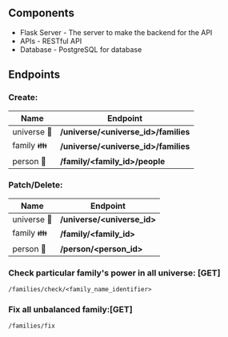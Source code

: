 ## Components

* Flask Server - The server to make the backend for the API
* APIs - RESTful API
* Database - PostgreSQL for database


## Endpoints
### Create:
Name | Endpoint
------------ | -------------
universe :milky_way: | **/universe/<universe_id>/families**
family :family: | **/universe/<universe_id>/families**
person :bust_in_silhouette: | **/family/<family_id>/people**

### Patch/Delete:
Name | Endpoint
------------ | -------------
universe :milky_way: | **/universe/<universe_id>**
family :family: | **/family/<family_id>**
person :bust_in_silhouette: | **/person/<person_id>**

### Check particular family's power in all universe: [GET]

```
/families/check/<family_name_identifier>
```

### Fix all unbalanced family:[GET]

```
/families/fix
```
   
